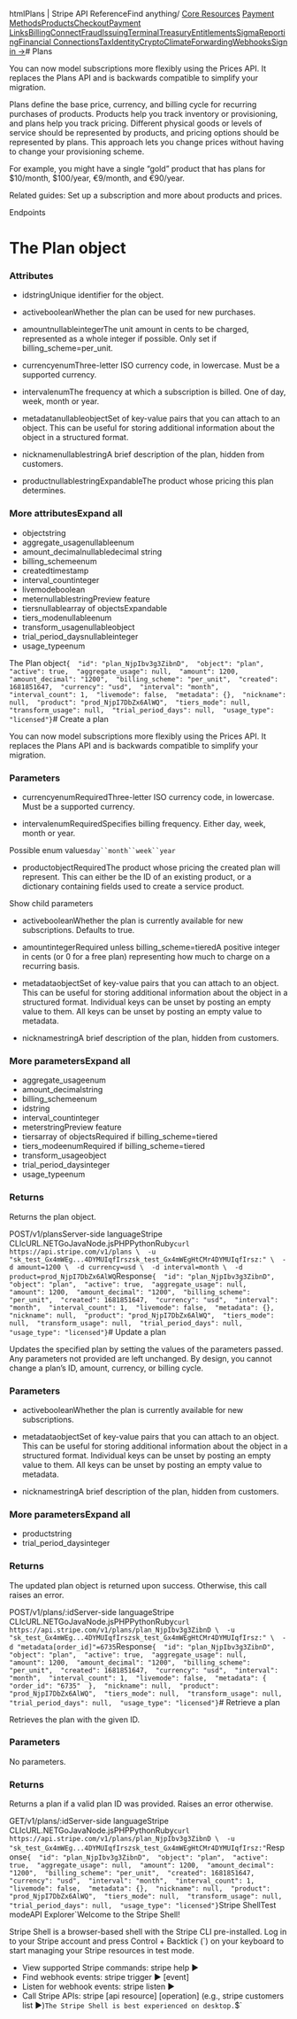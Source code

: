 htmlPlans | Stripe API Reference[](/api)Find anything/
[Core Resources](#)
[Payment Methods](#)[Products](#)[Checkout](#)[Payment Links](#)[Billing](#)[Connect](#)[Fraud](#)[Issuing](#)[Terminal](#)[Treasury](#)[Entitlements](#)[Sigma](#)[Reporting](#)[Financial Connections](#)[Tax](#)[Identity](#)[Crypto](#)[Climate](#)[Forwarding](#)[Webhooks](#)[Sign in →](https://dashboard.stripe.com/login)# Plans

You can now model subscriptions more flexibly using the Prices API. It replaces the Plans API and is backwards compatible to simplify your migration.

Plans define the base price, currency, and billing cycle for recurring purchases of products. Products help you track inventory or provisioning, and plans help you track pricing. Different physical goods or levels of service should be represented by products, and pricing options should be represented by plans. This approach lets you change prices without having to change your provisioning scheme.

For example, you might have a single “gold” product that has plans for $10/month, $100/year, €9/month, and €90/year.

Related guides: Set up a subscription and more about products and prices.

Endpoints
# The Plan object

### Attributes

- idstringUnique identifier for the object.


- activebooleanWhether the plan can be used for new purchases.


- amountnullableintegerThe unit amount in cents to be charged, represented as a whole integer if possible. Only set if billing_scheme=per_unit.


- currencyenumThree-letter ISO currency code, in lowercase. Must be a supported currency.


- intervalenumThe frequency at which a subscription is billed. One of day, week, month or year.


- metadatanullableobjectSet of key-value pairs that you can attach to an object. This can be useful for storing additional information about the object in a structured format.


- nicknamenullablestringA brief description of the plan, hidden from customers.


- productnullablestringExpandableThe product whose pricing this plan determines.



### More attributesExpand all

- objectstring
- aggregate_usagenullableenum
- amount_decimalnullabledecimal string
- billing_schemeenum
- createdtimestamp
- interval_countinteger
- livemodeboolean
- meternullablestringPreview feature
- tiersnullablearray of objectsExpandable
- tiers_modenullableenum
- transform_usagenullableobject
- trial_period_daysnullableinteger
- usage_typeenum

The Plan object`{  "id": "plan_NjpIbv3g3ZibnD",  "object": "plan",  "active": true,  "aggregate_usage": null,  "amount": 1200,  "amount_decimal": "1200",  "billing_scheme": "per_unit",  "created": 1681851647,  "currency": "usd",  "interval": "month",  "interval_count": 1,  "livemode": false,  "metadata": {},  "nickname": null,  "product": "prod_NjpI7DbZx6AlWQ",  "tiers_mode": null,  "transform_usage": null,  "trial_period_days": null,  "usage_type": "licensed"}`# Create a plan

You can now model subscriptions more flexibly using the Prices API. It replaces the Plans API and is backwards compatible to simplify your migration.

### Parameters

- currencyenumRequiredThree-letter ISO currency code, in lowercase. Must be a supported currency.


- intervalenumRequiredSpecifies billing frequency. Either day, week, month or year.

Possible enum values`day``month``week``year`
- productobjectRequiredThe product whose pricing the created plan will represent. This can either be the ID of an existing product, or a dictionary containing fields used to create a service product.

Show child parameters
- activebooleanWhether the plan is currently available for new subscriptions. Defaults to true.


- amountintegerRequired unless billing_scheme=tieredA positive integer in cents (or 0 for a free plan) representing how much to charge on a recurring basis.


- metadataobjectSet of key-value pairs that you can attach to an object. This can be useful for storing additional information about the object in a structured format. Individual keys can be unset by posting an empty value to them. All keys can be unset by posting an empty value to metadata.


- nicknamestringA brief description of the plan, hidden from customers.



### More parametersExpand all

- aggregate_usageenum
- amount_decimalstring
- billing_schemeenum
- idstring
- interval_countinteger
- meterstringPreview feature
- tiersarray of objectsRequired if billing_scheme=tiered
- tiers_modeenumRequired if billing_scheme=tiered
- transform_usageobject
- trial_period_daysinteger
- usage_typeenum

### Returns

Returns the plan object.

POST/v1/plansServer-side languageStripe CLIcURL.NETGoJavaNode.jsPHPPythonRuby[](#)[](#)`curl https://api.stripe.com/v1/plans \  -u "sk_test_Gx4mWEg...4DYMUIqfIrszsk_test_Gx4mWEgHtCMr4DYMUIqfIrsz:" \  -d amount=1200 \  -d currency=usd \  -d interval=month \  -d product=prod_NjpI7DbZx6AlWQ`Response`{  "id": "plan_NjpIbv3g3ZibnD",  "object": "plan",  "active": true,  "aggregate_usage": null,  "amount": 1200,  "amount_decimal": "1200",  "billing_scheme": "per_unit",  "created": 1681851647,  "currency": "usd",  "interval": "month",  "interval_count": 1,  "livemode": false,  "metadata": {},  "nickname": null,  "product": "prod_NjpI7DbZx6AlWQ",  "tiers_mode": null,  "transform_usage": null,  "trial_period_days": null,  "usage_type": "licensed"}`# Update a plan

Updates the specified plan by setting the values of the parameters passed. Any parameters not provided are left unchanged. By design, you cannot change a plan’s ID, amount, currency, or billing cycle.

### Parameters

- activebooleanWhether the plan is currently available for new subscriptions.


- metadataobjectSet of key-value pairs that you can attach to an object. This can be useful for storing additional information about the object in a structured format. Individual keys can be unset by posting an empty value to them. All keys can be unset by posting an empty value to metadata.


- nicknamestringA brief description of the plan, hidden from customers.



### More parametersExpand all

- productstring
- trial_period_daysinteger

### Returns

The updated plan object is returned upon success. Otherwise, this call raises an error.

POST/v1/plans/:idServer-side languageStripe CLIcURL.NETGoJavaNode.jsPHPPythonRuby[](#)[](#)`curl https://api.stripe.com/v1/plans/plan_NjpIbv3g3ZibnD \  -u "sk_test_Gx4mWEg...4DYMUIqfIrszsk_test_Gx4mWEgHtCMr4DYMUIqfIrsz:" \  -d "metadata[order_id]"=6735`Response`{  "id": "plan_NjpIbv3g3ZibnD",  "object": "plan",  "active": true,  "aggregate_usage": null,  "amount": 1200,  "amount_decimal": "1200",  "billing_scheme": "per_unit",  "created": 1681851647,  "currency": "usd",  "interval": "month",  "interval_count": 1,  "livemode": false,  "metadata": {    "order_id": "6735"  },  "nickname": null,  "product": "prod_NjpI7DbZx6AlWQ",  "tiers_mode": null,  "transform_usage": null,  "trial_period_days": null,  "usage_type": "licensed"}`# Retrieve a plan

Retrieves the plan with the given ID.

### Parameters

No parameters.

### Returns

Returns a plan if a valid plan ID was provided. Raises an error otherwise.

GET/v1/plans/:idServer-side languageStripe CLIcURL.NETGoJavaNode.jsPHPPythonRuby[](#)[](#)`curl https://api.stripe.com/v1/plans/plan_NjpIbv3g3ZibnD \  -u "sk_test_Gx4mWEg...4DYMUIqfIrszsk_test_Gx4mWEgHtCMr4DYMUIqfIrsz:"`Response`{  "id": "plan_NjpIbv3g3ZibnD",  "object": "plan",  "active": true,  "aggregate_usage": null,  "amount": 1200,  "amount_decimal": "1200",  "billing_scheme": "per_unit",  "created": 1681851647,  "currency": "usd",  "interval": "month",  "interval_count": 1,  "livemode": false,  "metadata": {},  "nickname": null,  "product": "prod_NjpI7DbZx6AlWQ",  "tiers_mode": null,  "transform_usage": null,  "trial_period_days": null,  "usage_type": "licensed"}`Stripe ShellTest modeAPI Explorer[](https://stripe.com/docs/stripe-cli#install)`Welcome to the Stripe Shell!

Stripe Shell is a browser-based shell with the Stripe CLI pre-installed. Log in to your
Stripe account and press Control + Backtick (`) on your keyboard to start managing your Stripe
resources in test mode.

- View supported Stripe commands: stripe help ▶️
- Find webhook events: stripe trigger ▶️ [event]
- Listen for webhook events: stripe listen ▶
- Call Stripe APIs: stripe [api resource] [operation] (e.g., stripe customers list ▶️)`The Stripe Shell is best experienced on desktop.`$`